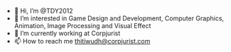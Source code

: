 - 👋 Hi, I’m @TDY2012
- 👀 I’m interested in Game Design and Development, Computer Graphics, Animation, Image Processing and Visual Effect
- 🌱 I’m currently working at Corpjurist
- 📫 How to reach me thitiwudh@corpjurist.com

<!---
TDY2012/TDY2012 is a ✨ special ✨ repository because its `README.md` (this file) appears on your GitHub profile.
You can click the Preview link to take a look at your changes.
--->
